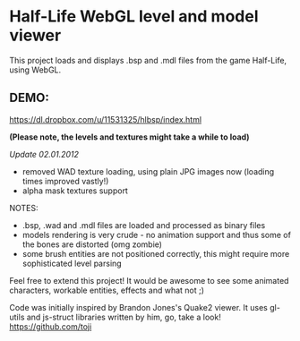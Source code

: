 Half-Life WebGL level and model viewer
======================================

This project loads and displays .bsp and .mdl files from the game Half-Life, using WebGL.

DEMO:
-----
https://dl.dropbox.com/u/11531325/hlbsp/index.html

**(Please note, the levels and textures might take a while to load)**

*Update 02.01.2012*
- removed WAD texture loading, using plain JPG images now (loading times improved vastly!)
- alpha mask textures support

NOTES:
- .bsp, .wad and .mdl files are loaded and processed as binary files
- models rendering is very crude - no animation support and thus some of the bones are distorted (omg zombie)
- some brush entities are not positioned correctly, this might require more sophisticated level parsing 


Feel free to extend this project! It would be awesome to see some animated characters, workable entities, effects and what not ;)



Code was initially inspired by Brandon Jones's Quake2 viewer.
It uses gl-utils and js-struct libraries written by him, go, take a look!
https://github.com/toji



